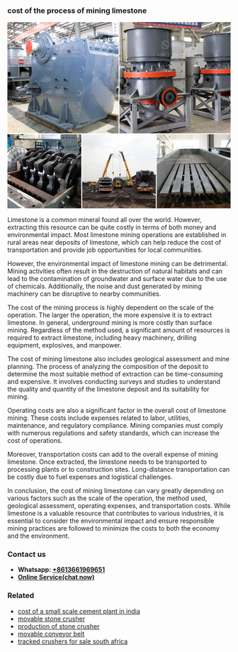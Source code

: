 <h3>cost of the process of mining limestone</h3><img src='1702260171.jpg' alt=''><p>Limestone is a common mineral found all over the world. However, extracting this resource can be quite costly in terms of both money and environmental impact. Most limestone mining operations are established in rural areas near deposits of limestone, which can help reduce the cost of transportation and provide job opportunities for local communities.</p><p>However, the environmental impact of limestone mining can be detrimental. Mining activities often result in the destruction of natural habitats and can lead to the contamination of groundwater and surface water due to the use of chemicals. Additionally, the noise and dust generated by mining machinery can be disruptive to nearby communities.</p><p>The cost of the mining process is highly dependent on the scale of the operation. The larger the operation, the more expensive it is to extract limestone. In general, underground mining is more costly than surface mining. Regardless of the method used, a significant amount of resources is required to extract limestone, including heavy machinery, drilling equipment, explosives, and manpower.</p><p>The cost of mining limestone also includes geological assessment and mine planning. The process of analyzing the composition of the deposit to determine the most suitable method of extraction can be time-consuming and expensive. It involves conducting surveys and studies to understand the quality and quantity of the limestone deposit and its suitability for mining.</p><p>Operating costs are also a significant factor in the overall cost of limestone mining. These costs include expenses related to labor, utilities, maintenance, and regulatory compliance. Mining companies must comply with numerous regulations and safety standards, which can increase the cost of operations.</p><p>Moreover, transportation costs can add to the overall expense of mining limestone. Once extracted, the limestone needs to be transported to processing plants or to construction sites. Long-distance transportation can be costly due to fuel expenses and logistical challenges.</p><p>In conclusion, the cost of mining limestone can vary greatly depending on various factors such as the scale of the operation, the method used, geological assessment, operating expenses, and transportation costs. While limestone is a valuable resource that contributes to various industries, it is essential to consider the environmental impact and ensure responsible mining practices are followed to minimize the costs to both the economy and the environment.</p><h3>Contact us</h3><ul><li><strong>Whatsapp:&nbsp;<a href="https://wa.me/8613661969651">+8613661969651</a></strong></li><li><a href="https://swt.shibang-china.com/?git&amp;zhl&amp;cost of the process of mining limestone"><strong>Online Service(chat now)</strong></a></li></ul><h3>Related</h3><ul><li><a href='cost of a small scale cement plant in india.md'>cost of a small scale cement plant in india</a></li><li><a href='movable stone crusher.md'>movable stone crusher</a></li><li><a href='production of stone crusher.md'>production of stone crusher</a></li><li><a href='movable conveyor belt.md'>movable conveyor belt</a></li><li><a href='tracked crushers for sale south africa.md'>tracked crushers for sale south africa</a></li></ul>
